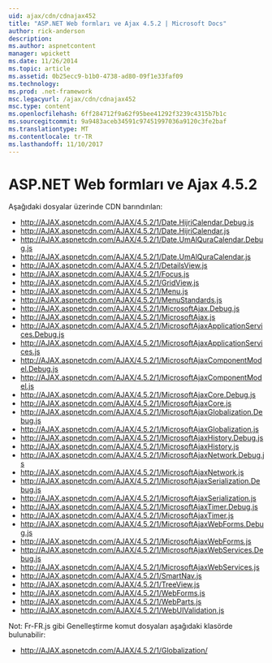 ```yaml
---
uid: ajax/cdn/cdnajax452
title: "ASP.NET Web formları ve Ajax 4.5.2 | Microsoft Docs"
author: rick-anderson
description: 
ms.author: aspnetcontent
manager: wpickett
ms.date: 11/26/2014
ms.topic: article
ms.assetid: 0b25ecc9-b1b0-4738-ad80-09f1e33faf09
ms.technology: 
ms.prod: .net-framework
msc.legacyurl: /ajax/cdn/cdnajax452
msc.type: content
ms.openlocfilehash: 6ff284712f9a62f95bee41292f3239c4315b7b1c
ms.sourcegitcommit: 9a9483aceb34591c97451997036a9120c3fe2baf
ms.translationtype: MT
ms.contentlocale: tr-TR
ms.lasthandoff: 11/10/2017
---
```

<a name="aspnet-web-forms-and-ajax-452"></a>ASP.NET Web formları ve Ajax 4.5.2
====================
Aşağıdaki dosyalar üzerinde CDN barındırılan:

- http://AJAX.aspnetcdn.com/AJAX/4.5.2/1/Date.HijriCalendar.Debug.js
- http://AJAX.aspnetcdn.com/AJAX/4.5.2/1/Date.HijriCalendar.js
- http://AJAX.aspnetcdn.com/AJAX/4.5.2/1/Date.UmAlQuraCalendar.Debug.js
- http://AJAX.aspnetcdn.com/AJAX/4.5.2/1/Date.UmAlQuraCalendar.js
- http://AJAX.aspnetcdn.com/AJAX/4.5.2/1/DetailsView.js
- http://AJAX.aspnetcdn.com/AJAX/4.5.2/1/Focus.js
- http://AJAX.aspnetcdn.com/AJAX/4.5.2/1/GridView.js
- http://AJAX.aspnetcdn.com/AJAX/4.5.2/1/Menu.js
- http://AJAX.aspnetcdn.com/AJAX/4.5.2/1/MenuStandards.js
- http://AJAX.aspnetcdn.com/AJAX/4.5.2/1/MicrosoftAjax.Debug.js
- http://AJAX.aspnetcdn.com/AJAX/4.5.2/1/MicrosoftAjax.js
- http://AJAX.aspnetcdn.com/AJAX/4.5.2/1/MicrosoftAjaxApplicationServices.Debug.js
- http://AJAX.aspnetcdn.com/AJAX/4.5.2/1/MicrosoftAjaxApplicationServices.js
- http://AJAX.aspnetcdn.com/AJAX/4.5.2/1/MicrosoftAjaxComponentModel.Debug.js
- http://AJAX.aspnetcdn.com/AJAX/4.5.2/1/MicrosoftAjaxComponentModel.js
- http://AJAX.aspnetcdn.com/AJAX/4.5.2/1/MicrosoftAjaxCore.Debug.js
- http://AJAX.aspnetcdn.com/AJAX/4.5.2/1/MicrosoftAjaxCore.js
- http://AJAX.aspnetcdn.com/AJAX/4.5.2/1/MicrosoftAjaxGlobalization.Debug.js
- http://AJAX.aspnetcdn.com/AJAX/4.5.2/1/MicrosoftAjaxGlobalization.js
- http://AJAX.aspnetcdn.com/AJAX/4.5.2/1/MicrosoftAjaxHistory.Debug.js
- http://AJAX.aspnetcdn.com/AJAX/4.5.2/1/MicrosoftAjaxHistory.js
- http://AJAX.aspnetcdn.com/AJAX/4.5.2/1/MicrosoftAjaxNetwork.Debug.js
- http://AJAX.aspnetcdn.com/AJAX/4.5.2/1/MicrosoftAjaxNetwork.js
- http://AJAX.aspnetcdn.com/AJAX/4.5.2/1/MicrosoftAjaxSerialization.Debug.js
- http://AJAX.aspnetcdn.com/AJAX/4.5.2/1/MicrosoftAjaxSerialization.js
- http://AJAX.aspnetcdn.com/AJAX/4.5.2/1/MicrosoftAjaxTimer.Debug.js
- http://AJAX.aspnetcdn.com/AJAX/4.5.2/1/MicrosoftAjaxTimer.js
- http://AJAX.aspnetcdn.com/AJAX/4.5.2/1/MicrosoftAjaxWebForms.Debug.js
- http://AJAX.aspnetcdn.com/AJAX/4.5.2/1/MicrosoftAjaxWebForms.js
- http://AJAX.aspnetcdn.com/AJAX/4.5.2/1/MicrosoftAjaxWebServices.Debug.js
- http://AJAX.aspnetcdn.com/AJAX/4.5.2/1/MicrosoftAjaxWebServices.js
- http://AJAX.aspnetcdn.com/AJAX/4.5.2/1/SmartNav.js
- http://AJAX.aspnetcdn.com/AJAX/4.5.2/1/TreeView.js
- http://AJAX.aspnetcdn.com/AJAX/4.5.2/1/WebForms.js
- http://AJAX.aspnetcdn.com/AJAX/4.5.2/1/WebParts.js
- http://AJAX.aspnetcdn.com/AJAX/4.5.2/1/WebUIValidation.js

Not: Fr-FR.js gibi Genelleştirme komut dosyaları aşağıdaki klasörde bulunabilir:

- http://AJAX.aspnetcdn.com/AJAX/4.5.2/1/Globalization/
